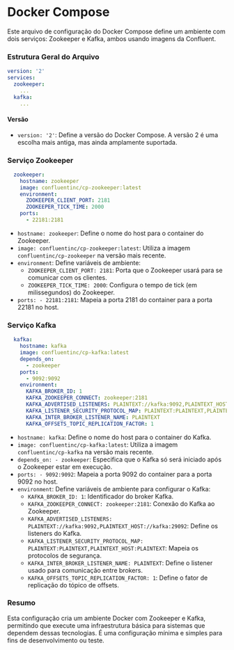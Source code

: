 # Docker Compose 

Este arquivo de configuração do Docker Compose define um ambiente com dois serviços: Zookeeper e Kafka, ambos usando imagens da Confluent.

### Estrutura Geral do Arquivo

```yaml
version: '2'
services:
  zookeeper:
    ...
  kafka:
    ...
```

#### Versão
- `version: '2'`: Define a versão do Docker Compose. A versão 2 é uma escolha mais antiga, mas ainda amplamente suportada.

### Serviço Zookeeper

```yaml
  zookeeper:
    hostname: zookeeper
    image: confluentinc/cp-zookeeper:latest
    environment:
      ZOOKEEPER_CLIENT_PORT: 2181
      ZOOKEEPER_TICK_TIME: 2000
    ports:
      - 22181:2181
```

- `hostname: zookeeper`: Define o nome do host para o container do Zookeeper.
- `image: confluentinc/cp-zookeeper:latest`: Utiliza a imagem `confluentinc/cp-zookeeper` na versão mais recente.
- `environment`: Define variáveis de ambiente:
  - `ZOOKEEPER_CLIENT_PORT: 2181`: Porta que o Zookeeper usará para se comunicar com os clientes.
  - `ZOOKEEPER_TICK_TIME: 2000`: Configura o tempo de tick (em milissegundos) do Zookeeper.
- `ports: - 22181:2181`: Mapeia a porta 2181 do container para a porta 22181 no host.

### Serviço Kafka

```yaml
  kafka:
    hostname: kafka
    image: confluentinc/cp-kafka:latest
    depends_on:
      - zookeeper
    ports:
      - 9092:9092
    environment:
      KAFKA_BROKER_ID: 1
      KAFKA_ZOOKEEPER_CONNECT: zookeeper:2181
      KAFKA_ADVERTISED_LISTENERS: PLAINTEXT://kafka:9092,PLAINTEXT_HOST://kafka:29092
      KAFKA_LISTENER_SECURITY_PROTOCOL_MAP: PLAINTEXT:PLAINTEXT,PLAINTEXT_HOST:PLAINTEXT
      KAFKA_INTER_BROKER_LISTENER_NAME: PLAINTEXT
      KAFKA_OFFSETS_TOPIC_REPLICATION_FACTOR: 1
```

- `hostname: kafka`: Define o nome do host para o container do Kafka.
- `image: confluentinc/cp-kafka:latest`: Utiliza a imagem `confluentinc/cp-kafka` na versão mais recente.
- `depends_on: - zookeeper`: Especifica que o Kafka só será iniciado após o Zookeeper estar em execução.
- `ports: - 9092:9092`: Mapeia a porta 9092 do container para a porta 9092 no host.
- `environment`: Define variáveis de ambiente para configurar o Kafka:
  - `KAFKA_BROKER_ID: 1`: Identificador do broker Kafka.
  - `KAFKA_ZOOKEEPER_CONNECT: zookeeper:2181`: Conexão do Kafka ao Zookeeper.
  - `KAFKA_ADVERTISED_LISTENERS: PLAINTEXT://kafka:9092,PLAINTEXT_HOST://kafka:29092`: Define os listeners do Kafka.
  - `KAFKA_LISTENER_SECURITY_PROTOCOL_MAP: PLAINTEXT:PLAINTEXT,PLAINTEXT_HOST:PLAINTEXT`: Mapeia os protocolos de segurança.
  - `KAFKA_INTER_BROKER_LISTENER_NAME: PLAINTEXT`: Define o listener usado para comunicação entre brokers.
  - `KAFKA_OFFSETS_TOPIC_REPLICATION_FACTOR: 1`: Define o fator de replicação do tópico de offsets.

### Resumo

Esta configuração cria um ambiente Docker com Zookeeper e Kafka, permitindo que execute uma infraestrutura básica para sistemas que dependem dessas tecnologias. É uma configuração mínima e simples para fins de desenvolvimento ou teste.